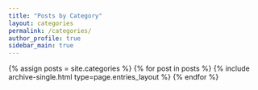 ```yaml
---
title: "Posts by Category"
layout: categories
permalink: /categories/
author_profile: true
sidebar_main: true
---
```



{% assign posts = site.categories %}
{% for post in posts %} {% include archive-single.html type=page.entries_layout %} {% endfor %}